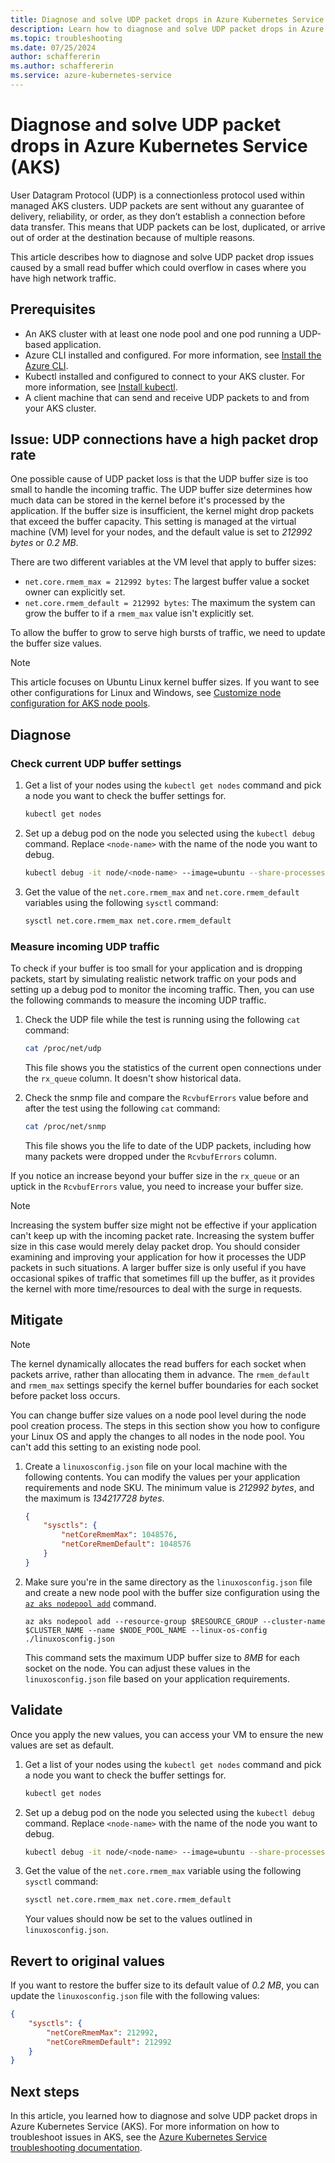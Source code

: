 ```yaml
---
title: Diagnose and solve UDP packet drops in Azure Kubernetes Service (AKS)
description: Learn how to diagnose and solve UDP packet drops in Azure Kubernetes Service (AKS).
ms.topic: troubleshooting
ms.date: 07/25/2024
author: schaffererin
ms.author: schaffererin
ms.service: azure-kubernetes-service
---
```


# Diagnose and solve UDP packet drops in Azure Kubernetes Service (AKS)

User Datagram Protocol (UDP) is a connectionless protocol used within managed AKS clusters. UDP packets are sent without any guarantee of delivery, reliability, or order, as they don’t establish a connection before data transfer. This means that UDP packets can be lost, duplicated, or arrive out of order at the destination because of multiple reasons.

This article describes how to diagnose and solve UDP packet drop issues caused by a small read buffer which could overflow in cases where you have high network traffic.

## Prerequisites

* An AKS cluster with at least one node pool and one pod running a UDP-based application.
* Azure CLI installed and configured. For more information, see [Install the Azure CLI](/cli/azure/install-azure-cli).
* Kubectl installed and configured to connect to your AKS cluster. For more information, see [Install kubectl](/cli/azure/install-azure-cli).
* A client machine that can send and receive UDP packets to and from your AKS cluster.

## Issue: UDP connections have a high packet drop rate

One possible cause of UDP packet loss is that the UDP buffer size is too small to handle the incoming traffic. The UDP buffer size determines how much data can be stored in the kernel before it's processed by the application. If the buffer size is insufficient, the kernel might drop packets that exceed the buffer capacity. This setting is managed at the virtual machine (VM) level for your nodes, and the default value is set to *212992 bytes* or *0.2 MB*.

There are two different variables at the VM level that apply to buffer sizes:

* `net.core.rmem_max = 212992 bytes`: The largest buffer value a socket owner can explicitly set.
* `net.core.rmem_default = 212992 bytes`: The maximum the system can grow the buffer to if a `rmem_max` value isn't explicitly set.

To allow the buffer to grow to serve high bursts of traffic, we need to update the buffer size values.

> [!NOTE]
> This article focuses on Ubuntu Linux kernel buffer sizes. If you want to see other configurations for Linux and Windows, see [Customize node configuration for AKS node pools](./custom-node-configuration.md).

## Diagnose

### Check current UDP buffer settings

1. Get a list of your nodes using the `kubectl get nodes` command and pick a node you want to check the buffer settings for.

    ```bash
    kubectl get nodes
    ```

2. Set up a debug pod on the node you selected using the `kubectl debug` command. Replace `<node-name>` with the name of the node you want to debug.

    ```bash
    kubectl debug -it node/<node-name> --image=ubuntu --share-processes -- bash
    ```

3. Get the value of the `net.core.rmem_max` and `net.core.rmem_default` variables using the following `sysctl` command:

    ```bash
    sysctl net.core.rmem_max net.core.rmem_default
    ```

### Measure incoming UDP traffic

To check if your buffer is too small for your application and is dropping packets, start by simulating realistic network traffic on your pods and setting up a debug pod to monitor the incoming traffic. Then, you can use the following commands to measure the incoming UDP traffic.

1. Check the UDP file while the test is running using the following `cat` command:

    ```bash
    cat /proc/net/udp
    ```

    This file shows you the statistics of the current open connections under the `rx_queue` column. It doesn't show historical data.

2. Check the snmp file and compare the `RcvbufErrors` value before and after the test using the following `cat` command:

    ```bash
    cat /proc/net/snmp
    ```

    This file shows you the life to date of the UDP packets, including how many packets were dropped under the `RcvbufErrors` column.

If you notice an increase beyond your buffer size in the `rx_queue` or an uptick in the `RcvbufErrors` value, you need to increase your buffer size.

> [!NOTE]
> Increasing the system buffer size might not be effective if your application can't keep up with the incoming packet rate. Increasing the system buffer size in this case would merely delay packet drop. You should consider examining and improving your application for how it processes the UDP packets in such situations. A larger buffer size is only useful if you have occasional spikes of traffic that sometimes fill up the buffer, as it provides the kernel with more time/resources to deal with the surge in requests.

## Mitigate

> [!NOTE]
> The kernel dynamically allocates the read buffers for each socket when packets arrive, rather than allocating them in advance. The `rmem_default` and `rmem_max` settings specify the kernel buffer boundaries for each socket before packet loss occurs.

You can change buffer size values on a node pool level during the node pool creation process. The steps in this section show you how to configure your Linux OS and apply the changes to all nodes in the node pool. You can't add this setting to an existing node pool.

1. Create a `linuxosconfig.json` file on your local machine with the following contents. You can modify the values per your application requirements and node SKU. The minimum value is *212992 bytes*, and the maximum is *134217728 bytes*.

    ```json
    {
        "sysctls": {
            "netCoreRmemMax": 1048576,
            "netCoreRmemDefault": 1048576
        }
    }
    ```

2. Make sure you're in the same directory as the `linuxosconfig.json` file and create a new node pool with the buffer size configuration using the [`az aks nodepool add`][az-aks-nodepool-add] command.

    ```azurecli-interactive
    az aks nodepool add --resource-group $RESOURCE_GROUP --cluster-name $CLUSTER_NAME --name $NODE_POOL_NAME --linux-os-config ./linuxosconfig.json
    ```

    This command sets the maximum UDP buffer size to *8MB* for each socket on the node. You can adjust these values in the `linuxosconfig.json` file based on your application requirements.

## Validate

Once you apply the new values, you can access your VM to ensure the new values are set as default.

1. Get a list of your nodes using the `kubectl get nodes` command and pick a node you want to check the buffer settings for.

    ```bash
    kubectl get nodes
    ```

2. Set up a debug pod on the node you selected using the `kubectl debug` command. Replace `<node-name>` with the name of the node you want to debug.

    ```bash
    kubectl debug -it node/<node-name> --image=ubuntu --share-processes -- bash
    ```

3. Get the value of the `net.core.rmem_max` variable using the following `sysctl` command:

    ```bash
    sysctl net.core.rmem_max net.core.rmem_default
    ```

    Your values should now be set to the values outlined in `linuxosconfig.json`.

## Revert to original values

If you want to restore the buffer size to its default value of *0.2 MB*, you can update the `linuxosconfig.json` file with the following values:

```json
{
    "sysctls": {
        "netCoreRmemMax": 212992,
        "netCoreRmemDefault": 212992
    }
}
```

## Next steps

In this article, you learned how to diagnose and solve UDP packet drops in Azure Kubernetes Service (AKS). For more information on how to troubleshoot issues in AKS, see the [Azure Kubernetes Service troubleshooting documentation](/troubleshoot/azure/azure-kubernetes/welcome-azure-kubernetes).

<!-- LINKS -->
[az-aks-nodepool-add]: /cli/azure/aks/nodepool#az-aks-nodepool-

